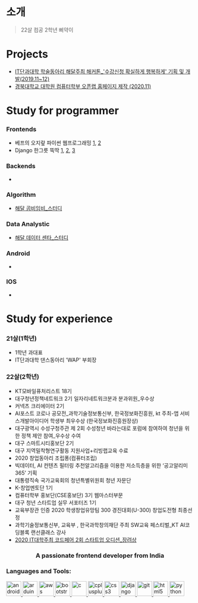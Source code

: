 # 소개
> 22살 컴공 2학년 삐약이


# Projects
* [IT단과대학 학술동아리 해달주최 해커톤_'수강신청 확실하게 행복하게' 기획 및 개발(2019.11~12)](https://github.com/Climier-code/Haedal_Hackathon_2019_2)
* [경북대학교 대학원 컴퓨터학부 오픈랩 홈페이지 제작 (2020.11)](https://github.com/Climier-code/knu_cse_openlab_2020)

# Study for programmer
### Frontends
* 베프의 오지랖 파이썬 웹프로그래밍 [1](https://github.com/Climier-code/bookmark), [2](https://github.com/Climier-code/Dstagram)
* Django 한그릇 뚝딱 [1](https://github.com/Climier-code/ToDoList_Django), [2](https://github.com/Climier-code/RestaurantShare_Django), [3](https://github.com/Climier-code/ExcelCalculate_Django)
### Backends
* 
### Algorithm
* [해달 곰비임비_스터디](https://github.com/Climier-code/gombi)
### Data Analystic
* [해달 데이터 센타_스터디](https://github.com/Climier-code/HaedalDataCenter)
### Android
* 
### IOS
* 

# Study for experience
### 21살(1학년)
* 1학년 과대표
* IT단과대학 댄스동아리 'WAP' 부회장

### 22살(2학년)
* KT모바일퓨처리스트 18기
* 대구청년정책네트워크 2기 일자리네트워크분과 분과위원_우수상
* 커넥츠 크리에이터 2기
* AI포스트 코로나 공모전_과학기술정보통신부, 한국정보화진흥원, kt 주최-앱 서비스개발아이디어 학생부 최우수상
(한국정보화진흥원장상)
* 대구광역시 수성구청주관 제 2회 수성청년 바라는대로 포럼에 참여하여 청년을 위한 정책 제안 참여_우수상 수여
* 대구 스마트시티홍보단 2기
* 대구 지역밀착형연구활동 지원사업+리빙랩교육 수료
* 2020 창업동아리 조립퐁(컴퓨터조립)
* 빅데이터, AI 컨텐츠 필터링 추천알고리즘을 이용한 저소득층을 위한 ‘공고알리미365’ 기획
* 대통령직속 국가교육회의 청년특별위원회 청년 자문단
* K-창업멘토단 1기
* 컴퓨터학부 홍보단(CSE홍보단) 3기 웹마스터부문
* 대구 청년 스타트업 실무 서포터즈 1기
* 교육부장관 인증 2020 학생창업유망팀 300 경진대회(U-300) 창업도전형 최종선정
* 과학기술정보통신부, 교육부 , 한국과학창의재단 주최 SW교육 페스티벌_KT AI코딩블록 랜선클래스 강사
* [2020 IT대학주최 코드페어 2회 스타트업 오디션_장려상](https://github.com/Climier-code/2nd_knu_codefair_potato)
<!--
**Climier-code/Climier-code** is a ✨ _special_ ✨ repository because its `README.md` (this file) appears on your GitHub profile.

Here are some ideas to get you started:

- 🔭 I’m currently working on ...
- 🌱 I’m currently learning ...
- 👯 I’m looking to collaborate on ...
- 🤔 I’m looking for help with ...
- 💬 Ask me about ...
- 📫 How to reach me: ...
- 😄 Pronouns: ...
- ⚡ Fun fact: ...
-->


<h3 align="center">A passionate frontend developer from India</h3>


<h3 align="left">Languages and Tools:</h3>
<p align="left"> <a href="https://developer.android.com" target="_blank"> <img src="https://devicons.github.io/devicon/devicon.git/icons/android/android-original-wordmark.svg" alt="android" width="40" height="40"/> </a> <a href="https://www.arduino.cc/" target="_blank"> <img src="https://cdn.worldvectorlogo.com/logos/arduino-1.svg" alt="arduino" width="40" height="40"/> </a> <a href="https://aws.amazon.com" target="_blank"> <img src="https://devicons.github.io/devicon/devicon.git/icons/amazonwebservices/amazonwebservices-original-wordmark.svg" alt="aws" width="40" height="40"/> </a> <a href="https://getbootstrap.com" target="_blank"> <img src="https://devicons.github.io/devicon/devicon.git/icons/bootstrap/bootstrap-plain.svg" alt="bootstrap" width="40" height="40"/> </a> <a href="https://www.cprogramming.com/" target="_blank"> <img src="https://devicons.github.io/devicon/devicon.git/icons/c/c-original.svg" alt="c" width="40" height="40"/> </a> <a href="https://www.w3schools.com/cpp/" target="_blank"> <img src="https://devicons.github.io/devicon/devicon.git/icons/cplusplus/cplusplus-original.svg" alt="cplusplus" width="40" height="40"/> </a> <a href="https://www.w3schools.com/css/" target="_blank"> <img src="https://devicons.github.io/devicon/devicon.git/icons/css3/css3-original-wordmark.svg" alt="css3" width="40" height="40"/> </a> <a href="https://www.djangoproject.com/" target="_blank"> <img src="https://devicons.github.io/devicon/devicon.git/icons/django/django-original.svg" alt="django" width="40" height="40"/> </a> <a href="https://git-scm.com/" target="_blank"> <img src="https://www.vectorlogo.zone/logos/git-scm/git-scm-icon.svg" alt="git" width="40" height="40"/> </a> <a href="https://www.w3.org/html/" target="_blank"> <img src="https://devicons.github.io/devicon/devicon.git/icons/html5/html5-original-wordmark.svg" alt="html5" width="40" height="40"/> </a><a href="https://www.python.org" target="_blank"> <img src="https://devicons.github.io/devicon/devicon.git/icons/python/python-original.svg" alt="python" width="40" height="40"/> </a></p>
